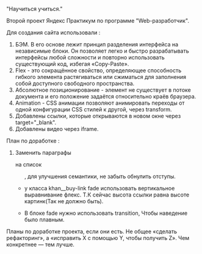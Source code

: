 
"Научиться учиться."

Второй проект Яндекс Практикум по программе "Web-разработчик".

Для создания сайта использовали :

1) БЭМ. В его основе лежит принцип разделения интерфейса на независимые блоки. Он позволяет легко и быстро разрабатывать интерфейсы любой сложности и повторно использовать существующий код, избегая «Copy-Paste».
2) Flex - это сокращённое свойство, определяющее способность гибкого элемента растягиваться или сжиматься для заполнения собой доступного свободного пространства.
3) Абсолютное позиционирование - элемент не существует в потоке документа и его положение задаётся относительно краёв браузера.
4) Animation - CSS анимации позволяют анимировать переходы от одной конфигурации CSS стилей к другой, через transform.
5) Добавлены ссылки, которые открываются в новом окне через target="_blank".
6) Добавлены видео через iframe.

План по доработке :

1) Заменить параграфы <p> на список <ul> , для улучшения семантики, не забыть обнулить отступы.

2) у класса khan__buy-link fade использовать вертикальное выравнивание флекс. Т.К сейчас высота ссылки равна высоте картинк(Так не должно быть).

3) В блоке fade нужно использовать transition, Чтобы наведение было плавным.






Планы по доработке проекта, если они есть. Не общее «сделать рефакторинг», а «исправить X с помощью Y, чтобы получить Z». Чем конкретнее — тем лучше.

